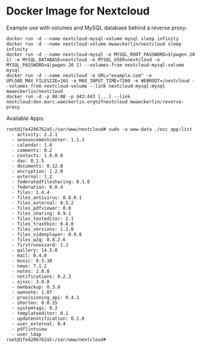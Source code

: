 Docker Image for Nextcloud
==========================

Example use with volumes and MySQL database behind a reverse proxy:

    docker run -d --name nextcloud-mysql-volume mysql sleep infinity
    docker run -d --name nextcloud-volume mwaeckerlin/nextcloud sleep infinity
    docker run -d --name nextcloud-mysql -e MYSQL_ROOT_PASSWORD=$(pwgen 20 1) -e MYSQL_DATABASE=nextcloud -e MYSQL_USER=nextcloud -e MYSQL_PASSWORD=$(pwgen 20 1) --volumes-from nextcloud-mysql-volume mysql
    docker run -d --name nextcloud -e URL="example.com" -e UPLOAD_MAX_FILESIZE=16G -e MAX_INPUT_TIME=7200 -e WEBROOT=/nextcloud --volumes-from nextcloud-volume --link nextcloud-mysql:mysql mwaeckerlin/nextcloud
    docker run -d -p 80:80 -p 443:443 [...] --link nextcloud:dev.marc.waeckerlin.org%2fnextcloud mwaeckerlin/reverse-proxy

Available Apps:
```
root@1fe4286762a5:/var/www/nextcloud# sudo -u www-data ./occ app:list        
  - activity: 2.2.1
  - announcementcenter: 1.1.1
  - calendar: 1.0
  - comments: 0.2
  - contacts: 1.0.0.0
  - dav: 0.1.5
  - documents: 0.12.0
  - encryption: 1.2.0
  - external: 1.2
  - federatedfilesharing: 0.1.0
  - federation: 0.0.4
  - files: 1.4.4
  - files_antivirus: 0.8.0.1
  - files_external: 0.5.2
  - files_pdfviewer: 0.8
  - files_sharing: 0.9.1
  - files_texteditor: 2.1
  - files_trashbin: 0.8.0
  - files_versions: 1.2.0
  - files_videoplayer: 0.9.8
  - files_w2g: 0.8.2.6
  - firstrunwizard: 1.1
  - gallery: 14.5.0
  - mail: 0.4.0
  - music: 0.3.10
  - news: 7.1.2
  - notes: 2.0.0
  - notifications: 0.2.3
  - ojsxc: 3.0.0
  - ownbackup: 0.3.8
  - ownnote: 1.07
  - provisioning_api: 0.4.1
  - shorten: 0.0.15
  - systemtags: 0.2
  - templateeditor: 0.1
  - updatenotification: 0.1.0
  - user_external: 0.4
  - pdflintview
  - user_ldap
root@1fe4286762a5:/var/www/nextcloud#
```